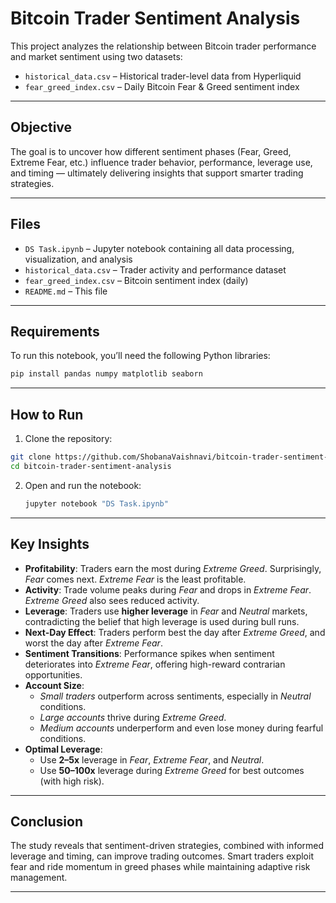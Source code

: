 # Bitcoin Trader Sentiment Analysis

This project analyzes the relationship between Bitcoin trader performance and market sentiment using two datasets:
- `historical_data.csv` – Historical trader-level data from Hyperliquid
- `fear_greed_index.csv` – Daily Bitcoin Fear & Greed sentiment index

---

## Objective

The goal is to uncover how different sentiment phases (Fear, Greed, Extreme Fear, etc.) influence trader behavior, performance, leverage use, and timing — ultimately delivering insights that support smarter trading strategies.

---

## Files

- `DS Task.ipynb` – Jupyter notebook containing all data processing, visualization, and analysis
- `historical_data.csv` – Trader activity and performance dataset
- `fear_greed_index.csv` – Bitcoin sentiment index (daily)
- `README.md` – This file

---

## Requirements

To run this notebook, you’ll need the following Python libraries:

```bash
pip install pandas numpy matplotlib seaborn
```
---

##  How to Run

1. Clone the repository:
  ```bash
  git clone https://github.com/ShobanaVaishnavi/bitcoin-trader-sentiment-analysis.git
  cd bitcoin-trader-sentiment-analysis
  ```

2. Open and run the notebook:
   ```bash
   jupyter notebook "DS Task.ipynb"
   ```

---

## Key Insights

- **Profitability**: Traders earn the most during *Extreme Greed*. Surprisingly, *Fear* comes next. *Extreme Fear* is the least profitable.
- **Activity**: Trade volume peaks during *Fear* and drops in *Extreme Fear*. *Extreme Greed* also sees reduced activity.
- **Leverage**: Traders use **higher leverage** in *Fear* and *Neutral* markets, contradicting the belief that high leverage is used during bull runs.
- **Next-Day Effect**: Traders perform best the day after *Extreme Greed*, and worst the day after *Extreme Fear*.
- **Sentiment Transitions**: Performance spikes when sentiment deteriorates into *Extreme Fear*, offering high-reward contrarian opportunities.
- **Account Size**:
  - *Small traders* outperform across sentiments, especially in *Neutral* conditions.
  - *Large accounts* thrive during *Extreme Greed*.
  - *Medium accounts* underperform and even lose money during fearful conditions.
- **Optimal Leverage**:
  - Use **2–5x** leverage in *Fear*, *Extreme Fear*, and *Neutral*.
  - Use **50–100x** leverage during *Extreme Greed* for best outcomes (with high risk).

---

## Conclusion

The study reveals that sentiment-driven strategies, combined with informed leverage and timing, can improve trading outcomes. Smart traders exploit fear and ride momentum in greed phases while maintaining adaptive risk management.

---
